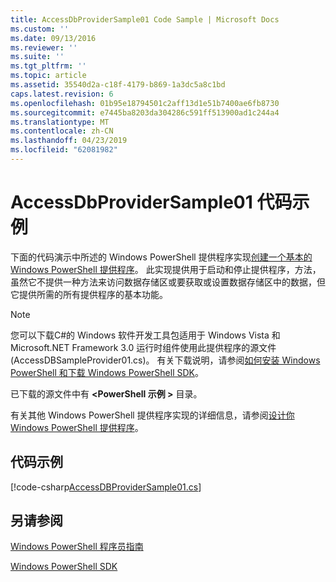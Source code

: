 ```yaml
---
title: AccessDbProviderSample01 Code Sample | Microsoft Docs
ms.custom: ''
ms.date: 09/13/2016
ms.reviewer: ''
ms.suite: ''
ms.tgt_pltfrm: ''
ms.topic: article
ms.assetid: 35540d2a-c18f-4179-b869-1a3dc5a8c1bd
caps.latest.revision: 6
ms.openlocfilehash: 01b95e18794501c2aff13d1e51b7400ae6fb8730
ms.sourcegitcommit: e7445ba8203da304286c591ff513900ad1c244a4
ms.translationtype: MT
ms.contentlocale: zh-CN
ms.lasthandoff: 04/23/2019
ms.locfileid: "62081982"
---
```

# <a name="accessdbprovidersample01-code-sample"></a>AccessDbProviderSample01 代码示例

下面的代码演示中所述的 Windows PowerShell 提供程序实现[创建一个基本的 Windows PowerShell 提供程序](./creating-a-basic-windows-powershell-provider.md)。 此实现提供用于启动和停止提供程序，方法，虽然它不提供一种方法来访问数据存储区或要获取或设置数据存储区中的数据，但它提供所需的所有提供程序的基本功能。

> [!NOTE]
> 您可以下载C#的 Windows 软件开发工具包适用于 Windows Vista 和 Microsoft.NET Framework 3.0 运行时组件使用此提供程序的源文件 (AccessDBSampleProvider01.cs)。 有关下载说明，请参阅[如何安装 Windows PowerShell 和下载 Windows PowerShell SDK](/powershell/developer/installing-the-windows-powershell-sdk)。
>
> 已下载的源文件中有 **\<PowerShell 示例 >** 目录。
>
> 有关其他 Windows PowerShell 提供程序实现的详细信息，请参阅[设计你 Windows PowerShell 提供程序](./designing-your-windows-powershell-provider.md)。

## <a name="code-sample"></a>代码示例

[!code-csharp[AccessDBProviderSample01.cs](../../powershell-sdk-samples/SDK-2.0/csharp/AccessDBProviderSample01/AccessDBProviderSample01.cs#L11-L30 "AccessDBProviderSample01.cs")]

## <a name="see-also"></a>另请参阅

[Windows PowerShell 程序员指南](./windows-powershell-programmer-s-guide.md)

[Windows PowerShell SDK](../windows-powershell-reference.md)